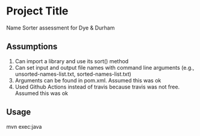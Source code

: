 # Project Title

Name Sorter assessment for Dye & Durham

## Assumptions

1. Can import a library and use its sort() method
2. Can set input and output file names with command line arguments (e.g., unsorted-names-list.txt, sorted-names-list.txt)
3. Arguments can be found in pom.xml. Assumed this was ok
4. Used Github Actions instead of travis because travis was not free. Assumed this was ok

## Usage
mvn exec:java

